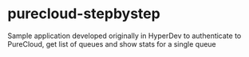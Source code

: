 # purecloud-stepbystep
Sample application developed originally in HyperDev to authenticate to PureCloud, get list of queues and show stats for a single queue
